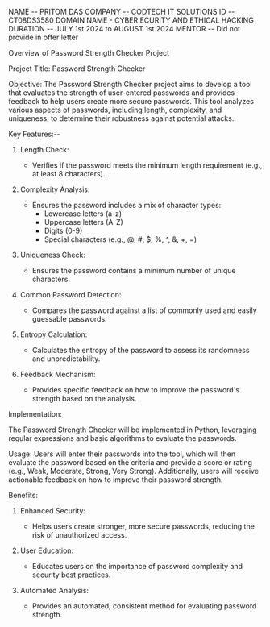 NAME -- PRITOM DAS
COMPANY -- CODTECH IT SOLUTIONS
ID -- CT08DS3580
DOMAIN NAME - CYBER ECURITY AND ETHICAL HACKING
DURATION -- JULY 1st 2024 to AUGUST 1st 2024
MENTOR -- Did not provide in offer letter


Overview of Password Strength Checker Project

Project Title: Password Strength Checker

Objective:
The Password Strength Checker project aims to develop a tool that evaluates the strength of user-entered passwords and provides feedback to help users create more secure passwords. This tool analyzes various aspects of passwords, including length, complexity, and uniqueness, to determine their robustness against potential attacks.

Key Features:--

1. Length Check:
   - Verifies if the password meets the minimum length requirement (e.g., at least 8 characters).

2. Complexity Analysis:
   - Ensures the password includes a mix of character types:
     - Lowercase letters (a-z)
     - Uppercase letters (A-Z)
     - Digits (0-9)
     - Special characters (e.g., @, #, $, %, ^, &, +, =)
  
3. Uniqueness Check:
   - Ensures the password contains a minimum number of unique characters.

4. Common Password Detection:
   - Compares the password against a list of commonly used and easily guessable passwords.

5. Entropy Calculation:
   - Calculates the entropy of the password to assess its randomness and unpredictability.

6. Feedback Mechanism:
   - Provides specific feedback on how to improve the password's strength based on the analysis.

Implementation:

The Password Strength Checker will be implemented in Python, leveraging regular expressions and basic algorithms to evaluate the passwords. 



Usage: Users will enter their passwords into the tool, which will then evaluate the password based on the criteria and provide a score or rating (e.g., Weak, Moderate, Strong, Very Strong). Additionally, users will receive actionable feedback on how to improve their password strength.

Benefits:

1. Enhanced Security:
   - Helps users create stronger, more secure passwords, reducing the risk of unauthorized access.

2. User Education:
   - Educates users on the importance of password complexity and security best practices.

3. Automated Analysis:
   - Provides an automated, consistent method for evaluating password strength.




